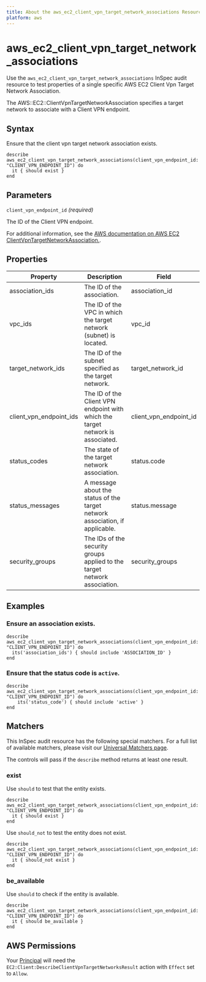 ```yaml
---
title: About the aws_ec2_client_vpn_target_network_associations Resource
platform: aws
---
```


# aws_ec2_client_vpn_target_network_associations

Use the `aws_ec2_client_vpn_target_network_associations` InSpec audit resource to test properties of a single specific AWS EC2 Client Vpn Target Network Association.

The AWS::EC2::ClientVpnTargetNetworkAssociation specifies a target network to associate with a Client VPN endpoint.

## Syntax

Ensure that the client vpn target network association exists.

    describe aws_ec2_client_vpn_target_network_associations(client_vpn_endpoint_id: "CLIENT_VPN_ENDPOINT_ID") do
      it { should exist }
    end

## Parameters

`client_vpn_endpoint_id` _(required)_

The ID of the Client VPN endpoint.

For additional information, see the [AWS documentation on AWS EC2 ClientVpnTargetNetworkAssociation.](https://docs.aws.amazon.com/AWSCloudFormation/latest/UserGuide/aws-resource-ec2-clientvpntargetnetworkassociation.html).

## Properties

| Property | Description | Field | 
| --- | --- | --- |
| association_ids | The ID of the association. | association_id |
| vpc_ids | The ID of the VPC in which the target network (subnet) is located. | vpc_id |
| target_network_ids | The ID of the subnet specified as the target network. | target_network_id |
| client_vpn_endpoint_ids | The ID of the Client VPN endpoint with which the target network is associated. | client_vpn_endpoint_id |
| status_codes | The state of the target network association. | status.code |
| status_messages | A message about the status of the target network association, if applicable. | status.message |
| security_groups | The IDs of the security groups applied to the target network association. | security_groups |

## Examples

### Ensure an association exists.
    describe aws_ec2_client_vpn_target_network_associations(client_vpn_endpoint_id: "CLIENT_VPN_ENDPOINT_ID") do
      its('association_ids') { should include 'ASSOCIATION_ID' }
    end

### Ensure that the status code is `active`.
    describe aws_ec2_client_vpn_target_network_associations(client_vpn_endpoint_id: "CLIENT_VPN_ENDPOINT_ID") do
        its('status_code') { should include 'active' }
    end

## Matchers

This InSpec audit resource has the following special matchers. For a full list of available matchers, please visit our [Universal Matchers page](https://www.inspec.io/docs/reference/matchers/).

The controls will pass if the `describe` method returns at least one result.

### exist

Use `should` to test that the entity exists.

    describe aws_ec2_client_vpn_target_network_associations(client_vpn_endpoint_id: "CLIENT_VPN_ENDPOINT_ID") do
      it { should exist }
    end

Use `should_not` to test the entity does not exist.

    describe aws_ec2_client_vpn_target_network_associations(client_vpn_endpoint_id: "CLIENT_VPN_ENDPOINT_ID") do
      it { should_not exist }
    end

### be_available

Use `should` to check if the entity is available.

    describe aws_ec2_client_vpn_target_network_associations(client_vpn_endpoint_id: "CLIENT_VPN_ENDPOINT_ID") do
      it { should be_available }
    end

## AWS Permissions

Your [Principal](https://docs.aws.amazon.com/IAM/latest/UserGuide/intro-structure.html#intro-structure-principal) will need the `EC2:Client:DescribeClientVpnTargetNetworksResult` action with `Effect` set to `Allow`.